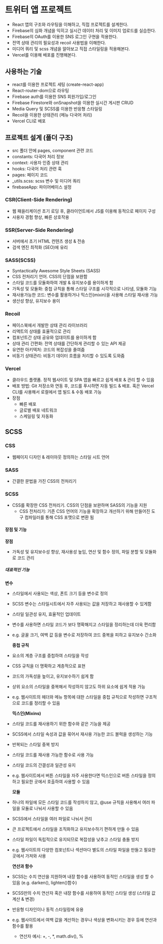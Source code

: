 # 트위터 앱 프로젝트

- React 앱의 구조와 라우팅을 이해하고, 직접 프로젝트를 설계한다.
- Firebase의 심화 개념을 익히고 실시간 데이터 처리 및 이미지 업로드를 실습한다.
- Firebase의 OAuth를 이용한 SNS 로그인 구현을 적용한다.
- 전역 상태 관리의 필요성과 recoil 사용법을 이해한다.
- 미디어 쿼리 및 scss 개념을 알아보고 직접 스타일링을 적용해본다.
- Vercel를 이용해 배포를 진행해본다.

## 사용하는 기술

- react를 이용한 프로젝트 세팅 (create-react-app)
- React-router-dom으로 라우팅
- Firebase auth를 이용한 SNS 회원가입/로그인
- Firebase Firestore와 onSnapshot을 이용한 실시간 게시판 CRUD
- Media Query 및 SCSS를 이용한 반응형 스타일링
- Recoil을 이용한 상태관리 (메뉴 다국어 처리)
- Vercel CLI로 배포

## 프로젝트 설계 (폴더 구조)

- src 폴더 안에 pages, component 관련 코드
- constants: 다국어 처리 정보
- context: 사용자 인증 상태 관리
- hooks: 다국어 처리 관련 훅
- pages: 페이지 코드
- \_utils.scss: scss 변수 및 미디어 쿼리
- firebaseApp: 파이어베이스 설정

### CSR(Client-Side Rendering)

- 웹 패을리케이션 초기 로딩 후, 클라이언트에서 JS를 이용해 동적으로 페이지 구성
- 사용자 경험 향상, 빠른 상호작용

### SSR(Server-Side Rendering)

- 서버에서 초기 HTML 컨텐츠 생성 & 전송
- 검색 엔진 최적화 (SEO)에 유리

### SASS(SCSS)

- Syntactically Awesome Style Sheets (SASS)
- CSS 전처리기 언어. CSS의 단점을 보완함
- 스타일 코드를 모듈화하여 개발 & 유지보수를 용이하게 함
- 가독성 및 모듈화: 중첩 규칙을 통해 스타일 구조를 시각적으로 나타냄, 모듈화 기능
- 재사용가능한 코드: 변수를 활용하거나 믹스인(mixin)을 사용해 스타일 재사용 가능
- 생산성 향상, 유지보수 용이

### Recoil

- 페이스북에서 개발한 상태 관리 라이브러리
- 리액트의 상태를 효율적으로 관리
- 컴포넌트간 상태 공유와 업데이트를 용이하게 함
- 상태 관리 간편화: 전역 상태를 간단하게 관리할 수 있는 API 제공
- 유연한 아키텍처: 코드의 복잡성을 줄여줌
- 비동기 상태관리: 비동기 데이터 흐름을 처리할 수 있도록 도와줌

### Vercel

- 클라우드 플랫폼. 정적 웹사이트 및 SPA 앱을 빠르고 쉽게 배포 & 관리 할 수 있음
- 배포 방법: Git 저장소와 연동 후, 코드를 푸시하면 자동 빌드 & 배포. 혹은 Vercel CLI를 사용해서 로컬에서 앱 빌드 & 수동 배포 가능
- 장점
  - 빠른 배포
  - 글로벌 배포 네트워크
  - 스케일링 및 자동화

## SCSS

### CSS

- 웹페이지 디자인 & 레이아웃 정의하는 스타일 시트 언어

### SASS

- 간결한 문법을 가진 CSS의 전처리기

### SCSS

- CSS를 확장한 CSS 전처리기. CSS의 단점을 보완하며 SASS의 기능을 지원
  - CSS 전처리기: 기존 CSS 언어의 기능을 확장하고 개선하기 위해 만들어진 도구 컴파일러를 통해 CSS 포맷으로 변환 됨

#### 장점 및 기능

**장점**

- 가독성 및 유지보수성 향상, 재사용성 높임, 연산 및 함수 정의, 파일 분할 및 모듈화로
  코드 관리

##### 대표적인 기능

**변수**

- 스타일에서 사용되는 색상, 폰트 크기 등을 변수로 정의
- SCSS 변수는 스타일시트에서 자주 사용되는 값을 저장하고 재사용할 수 있게함
- 스타일 일관성 유지, 효율적인 업데이트
- 변수를 사용하면 스타일 코드가 보다 명확해지고 스타일을 정리하는데 더욱 편리함
- e.g. 글꼴 크기, 여백 값 등을 변수로 저장하여 코드 중복을 피하고 유지보수 간소화

  **중첩 규칙**

- 요소의 계층 구조를 중첩하여 스타일을 작성
- CSS 규칙을 더 명확하고 계층적으로 표현
- 코드의 가독성을 높이고, 유지보수하기 쉽게 함
- 상위 요소의 스타일을 중복해서 작성하지 않고도 하위 요소에 쉽게 적용 가능
- e.g. 웹사이트의 헤더와 메뉴 항목에 대한 스타일을 중첩 규칙으로 작성하면 구조적으로 코드를 정리할 수 있음

  **믹스인(Mixins)**

- 스타일 코드를 재사용하기 위한 함수와 같은 기능을 제공
- SCSS에서 스타일 속성과 값을 묶어서 재사용 가능한 코드 블럭을 생성하는 기능
- 반복되는 스타일 중복 방지
- 스타일 코드를 재사용 가능한 함수로 사용 가능
- 스타일 코드의 간결성과 일관성 유지
- e.g. 웹사이트에서 버튼 스타일을 자주 사용한다면 믹스인으로 버튼 스타일을 정의하고 필요한 곳에서 호출하여 사용할 수 있음

  **모듈**

- 하나의 파일에 모든 스타일 코드를 작성하지 않고, @use 규칙을 사용해서 여러 파일을
  모듈로 나눠서 사용할 수 있음
- SCSS에서 스타일을 여러 파일로 나눠서 관리
- 큰 프로젝트에서 스타일을 조직화하고 유지보수하기 편하게 만들 수 있음
- 스타일 파일이 독립적으로 유지되므로 복잡성을 낮추고 스타일 충돌 방지
- e.g. 웹사이트의 다양한 컴포넌트나 섹션마다 별도의 스타일 파일을 만들고 필요한 곳에서 가져와 사용

  **연산과 함수**

- SCSS는 수치 연산을 지원하며 내장 함수를 사용하여 동적인 스타일을 생성 할 수 있음
  (e.g. darken(), lighten()함수)
- SCSS만의 수치 연산자 혹은 내장 함수를 사용하여 동적인 스타일 생성
  (스타일 값 계산 & 변경)
- 반응형 디자인이나 동적 스타일링에 유용
- e.g. 웹사이트에서 여백 값을 계산하는 경우나 색상을 변화시키는 경우 등에 연산과 함수를 활용
  - 연산자 예시: +, -, \*, math.div(), %
